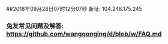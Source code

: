 ##2018年09月28日07时12分07秒 新址: 104.248.175.245
### 兔友常见问题及解答: https://github.com/wanggonging/d/blob/w/FAQ.md
